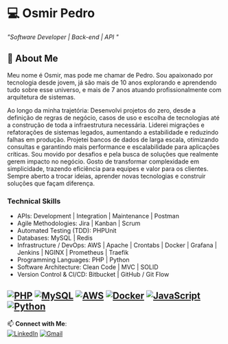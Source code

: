 # 💻 Osmir Pedro  
*"Software Developer | Back-end | API "* 

<!--
![Osmir's GitHub Stats](https://github-readme-stats.vercel.app/api?username=osmirpedro99&show_icons=true&theme=dark)
<!-- 
[![Top Langs](https://github-readme-stats.vercel.app/api/top-langs/?username=osmirpedro99&layout=donut-vertical&langs_count=12&role=owner,collaborator&theme=dark&bg_color=000000#gh-dark-mode-only)](https://github.com/osmirpedro99/github-readme-stats)
!-->
## 🌟 About Me  
Meu nome é Osmir, mas pode me chamar de Pedro. Sou apaixonado por tecnologia desde jovem, já são mais de 10 anos explorando e aprendendo tudo sobre esse universo, e mais de 7 anos atuando profissionalmente com arquitetura de sistemas.

Ao longo da minha trajetória:
Desenvolvi projetos do zero, desde a definição de regras de negócio, casos de uso e escolha de tecnologias até a construção de toda a infraestrutura necessária.
Liderei migrações e refatorações de sistemas legados, aumentando a estabilidade e reduzindo falhas em produção.
Projetei bancos de dados de larga escala, otimizando consultas e garantindo mais performance e escalabilidade para aplicações críticas.
Sou movido por desafios e pela busca de soluções que realmente gerem impacto no negócio.
Gosto de transformar complexidade em simplicidade, trazendo eficiência para equipes e valor para os clientes.
Sempre aberto a trocar ideias, aprender novas tecnologias e construir soluções que façam diferença.

### Technical Skills
- APIs: Development | Integration | Maintenance | Postman
- Agile Methodologies: Jira | Kanban | Scrum
- Automated Testing (TDD): PHPUnit
- Databases: MySQL | Redis
- Infrastructure / DevOps: AWS | Apache | Crontabs | Docker | Grafana | Jenkins | NGINX | Prometheus | Traefik
- Programming Languages: PHP | Python
- Software Architecture: Clean Code | MVC | SOLID
- Version Control & CI/CD: Bitbucket | GitHub / Git Flow

<!-- ## 🛠 Technologies!-->
[![PHP](https://img.shields.io/badge/PHP-777BB4?style=for-the-badge&logo=php&logoColor=white)](https://php.net/)
[![MySQL](https://img.shields.io/badge/MySQL-4479A1?style=for-the-badge&logo=mysql&logoColor=white)](https://www.mysql.com/)
[![AWS](https://img.shields.io/badge/Amazon_AWS-FF9900?style=for-the-badge&logo=amazonaws&logoColor=white)](https://aws.com/)
[![Docker](https://img.shields.io/badge/Docker-2496ED?style=for-the-badge&logo=docker&logoColor=white)](https://www.docker.com/)
[![JavaScript](https://img.shields.io/badge/JavaScript-F7DF1E?style=for-the-badge&logo=javascript&logoColor=black)](https://javacript.com/)
[![Python](https://img.shields.io/badge/Python-3776AB?style=for-the-badge&logo=python&logoColor=white)](https://python.com/)
---
📫 **Connect with Me**:  
[![LinkedIn](https://img.shields.io/badge/LinkedIn-0077B5?style=for-the-badge&logo=linkedin&logoColor=white)](https://www.linkedin.com/in/osmir-pedro-89139b14b/)  [![Gmail](https://img.shields.io/badge/Gmail-D14836?style=for-the-badge&logo=gmail&logoColor=white)](mailto:osmirpedrodonascimentop@gmail.com)  
